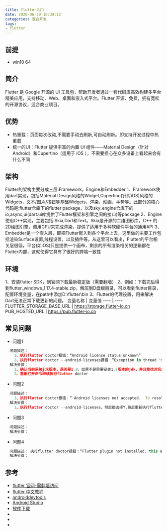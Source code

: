 ```yaml
---
title: flutter入门
date: 2020-06-30 16:34:13
categories: 混合开发
tags:
- flutter
---
```


## 前提
* win10 64

## 简介
Flutter 是 Google 开源的 UI 工具包，帮助开发者通过一套代码库高效构建多平台精美应用，支持移动、Web、桌面和嵌入式平台。Flutter 开源、免费，拥有宽松的开源协议，适合商业项目。

## 优势
* 热重载：页面每次改动,不需要手动去刷新,可自动刷新。即支持开发过程中热重载
* 统一的UI：Flutter 提供丰富的内置 UI 组件——Material Design（针对 Android）和Cupertino（适用于 iOS ），不需要担心在众多设备上看起来会有什么不同

## 架构
Flutter的架构主要分成三层:Framework，Engine和Embedder
1、Framework使用dart实现，包括Material Design风格的Widget,Cupertino(针对iOS)风格的Widgets，文本/图片/按钮等基础Widgets，渲染，动画，手势等。此部分的核心代码是:flutter仓库下的flutter package，以及sky_engine仓库下的io,async,ui(dart:ui库提供了Flutter框架和引擎之间的接口)等package
2、Engine使用C++实现，主要包括:Skia,Dart和Text。Skia是开源的二维图形库，C++ 的2D绘图引擎，调用GPU来完成渲染，提供了适用于多种软硬件平台的通用API
3、Embedder是一个嵌入层，即把Flutter嵌入到各个平台上去，这里做的主要工作包括渲染Surface设置,线程设置，以及插件等。从这里可以看出，Flutter的平台相关层很低，平台(如iOS)只是提供一个画布，剩余的所有渲染相关的逻辑都在Flutter内部，这就使得它具有了很好的跨端一致性

## 环境
1、安装flutter SDK，到官网下载最新稳定版（需要翻墙）
2、例如：下载完后得到flutter_windows_1.17.4-stable.zip，解压到D盘根目录，可以看到flutter目录，配置环境变量，在path中添加D:\flutter\bin
3、Flutter的代理设置，用来解决Dart无法正常下载更新的问题。
变量名称 | 变量值
---- | ----
FLUTTER_STORAGE_BASE_URL | https://storage.flutter-io.cn
PUB_HOSTED_URL | https://pub.flutter-io.cn



## 常见问题
* 问题1
```js
  问题描述：
    1、执行flutter doctor报错：“Android license status unknown”
    2、执行flutter doctor --android-licenses报错：“Exception in thread "main" java.lang.NoClassDefFoundError: javax/xml/bind/annotation/XmlSchema”
  解决步骤：
    1、确认当前系统jdk版本，是否是1.8，如果不是需要安装1.8版本的jdk，并且修改对应的设置和系统环境变量
    2、重新打开命令继续执行flutter doctor
```

* 问题2
```js
  问题描述：
    1、执行flutter doctor报错：“ Android licenses not accepted.  To resolve this, run: flutter doctor --android-licenses”
  解决步骤：
    1、执行flutter doctor --android-licenses，然后都选择Y,最后重新执行flutter doctor检查
```
* 问题3
```js
  问题描述：
  解决步骤：
```

* 问题4
```js
  问题描述： 执行flutter doctor报错：“Flutter plugin not installed; this adds Flutter specific functionality”
  解决步骤：
```


## 参考
* [flutter 官网-需翻墙访问](https://flutter.dev/)
* [flutter 中文教程](https://www.w3cschool.cn/evilg/)
* [androiddevtools](https://www.androiddevtools.cn/index.html)
* [Android Studio](https://developer.android.google.cn/studio)
* [软件下载](https://en.softonic.com/)
* []()
* []()
* []()


